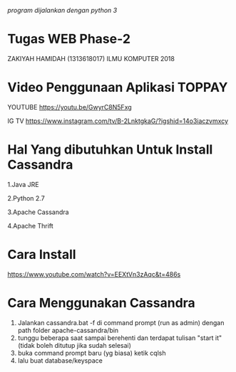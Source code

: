 *program dijalankan dengan python 3*

# Tugas WEB Phase-2
ZAKIYAH HAMIDAH (1313618017)
ILMU KOMPUTER 2018


# Video Penggunaan Aplikasi TOPPAY
YOUTUBE 
https://youtu.be/GwyrC8N5Fxg

IG TV
https://www.instagram.com/tv/B-2LnktgkaG/?igshid=14o3iaczvmxcy

# Hal Yang dibutuhkan Untuk Install Cassandra

1.Java JRE

2.Python 2.7

3.Apache Cassandra

4.Apache Thrift

# Cara Install 
https://www.youtube.com/watch?v=EEXtVn3zAqc&t=486s

# Cara Menggunakan Cassandra
1. Jalankan cassandra.bat -f di command prompt (run as admin) dengan path folder apache-cassandra/bin
2. tunggu beberapa saat sampai berehenti dan terdapat tulisan "start it" (tidak boleh ditutup jika sudah selesai)
3. buka command prompt baru (yg biasa) ketik cqlsh
4. lalu buat database/keyspace
